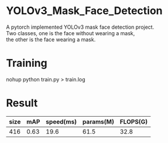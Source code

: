 # YOLOv3_Mask_Face_Detection
A pytorch implemented YOLOv3 mask face detection project.  
Two classes, one is the face without wearing a mask,  
the other is the face wearing a mask.

# Training
nohup python train.py > train.log 

# Result
|size |mAP   |speed(ms)  |params(M)   |FLOPS(G)   |
|---  |---   |---        |---         |---        |
|416  |0.63  |19.6       |61.5        |32.8       |
